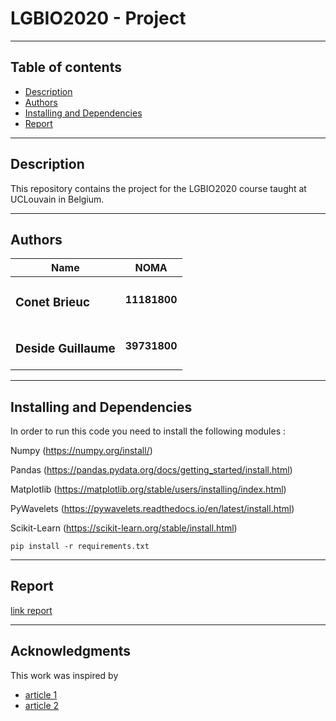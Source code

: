# LGBIO2020 - Project

---
## Table of contents
* [Description](#Description)
* [Authors](#Authors)
* [Installing and Dependencies](#Install)
* [Report](#Report)
***

## Description

This repository contains the project for the LGBIO2020 course taught at UCLouvain in Belgium.

***
## Authors

| Name                                 | NOMA           |
|--------------------------------------|----------------|
| <h3>Conet Brieuc               </h3> | **11181800**   |
| <h3> Deside Guillaume</h3>           | **39731800**   |

***

## Installing and Dependencies
In order to run this code you need to install the following modules :

Numpy (https://numpy.org/install/)

Pandas (https://pandas.pydata.org/docs/getting_started/install.html)

Matplotlib (https://matplotlib.org/stable/users/installing/index.html)

PyWavelets (https://pywavelets.readthedocs.io/en/latest/install.html)

Scikit-Learn (https://scikit-learn.org/stable/install.html)

`pip install -r requirements.txt`

***

## Report

[link report](https://www.overleaf.com/5625889847cfbcpfscbjrj)

***
## Acknowledgments
This work was inspired by

* [article 1](https://www.sciencedirect.com/science/article/pii/S0169260705000246)
* [article 2](https://www.sciencedirect.com/science/article/pii/S0957417411003162)
